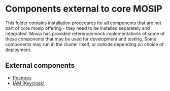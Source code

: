 # Components external to core MOSIP

This folder contains installation procedures for all components that are not part of core mosip offering - they need to be installed separately and integrated.  Mosip has provided reference/mock implementations of some of these components that may be used for development and testing.  Some components may run in the cluster itself, or outside depending on choice of deployment. 

## External components
* [Postgres](postgres/README.md)
* [IAM (Keycloak)](iam/README.md)
